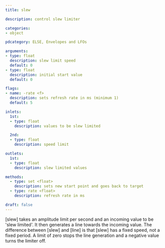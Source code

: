 ```yaml
---
title: slew

description: control slew limiter

categories:
- object

pdcategory: ELSE, Envelopes and LFOs

arguments:
- type: float
  description: slew limit speed
  default: 0
- type: float
  description: initial start value
  default: 0

flags:
- name: -rate <f>
  description: sets refresh rate in ms (minimum 1)
  default: 5

inlets:
  1st:
  - type: float
    description: values to be slew limited

  2nd:
  - type: float
    description: speed limit

outlets:
  1st:
  - type: float
    description: slew limited values

methods:
  - type: set <float>
    description: sets new start point and goes back to target
  - type: rate <float>
    description: refresh rate in ms

draft: false
---
```


[slew] takes an amplitude limit per second and an incoming value to be 'slew limited'. It then generates a line towards the incoming value. The difference between [slew] and [line] is that [slew] has a fixed speed, not a fixed period. A limit of zero stops the line generation and a negative value turns the limiter off.
